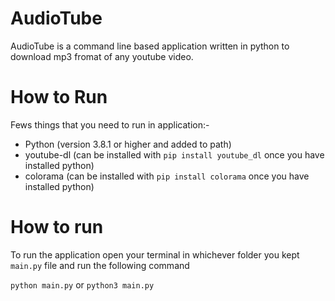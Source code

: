 # AudioTube
AudioTube is a command line based application written in python to download mp3 fromat of any youtube video.

# How to Run
Fews things that you need to run in application:-
- Python (version 3.8.1 or higher and added to path)
- youtube-dl (can be installed with `pip install youtube_dl` once you have installed python)
- colorama (can be installed with `pip install colorama` once you have installed python)

# How to run
To run the application open your terminal in whichever folder you kept `main.py` file and run the following command

`python main.py` or `python3 main.py`
